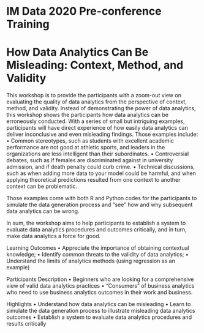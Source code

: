 # IM Data 2020 Pre-conference Training
# How Data Analytics Can Be Misleading: Context, Method, and Validity
This workshop is to provide the participants with a zoom-out view on evaluating the quality of data analytics from the perspective of context, method, and validity. Instead of demonstrating the power of data analytics, this workshop shows the participants how data analytics can be erroneously conducted. With a series of small but intriguing examples, participants will have direct experience of how easily data analytics can deliver inconclusive and even misleading findings. Those examples include: 
•	Common stereotypes, such as students with excellent academic performance are not good at athletic sports, and leaders in the organizations are less intelligent than their subordinates. 
•	Controversial debates, such as if females are discriminated against in university admission, and if death penalty could curb crime.
•	Technical discussions, such as when adding more data to your model could be harmful, and when applying theoretical predictions resulted from one context to another context can be problematic.   

Those examples come with both R and Python codes for the participants to simulate the data generation process and “see” how and why subsequent data analytics can be wrong. 

In sum, the workshop aims to help participants to establish a system to evaluate data analytics procedures and outcomes critically, and in turn, make data analytics a force for good.  


Learning Outcomes
•	Appreciate the importance of obtaining contextual knowledge; 
•	Identify common threats to the validity of data analytics; 
•	Understand the limits of analytics methods (using regression as an example)


Participants Description
•	Beginners who are looking for a comprehensive view of valid data analytics practices
•	“Consumers” of business analytics who need to use business analytics outcomes in their work and business.

 
Highlights 
•	Understand how data analytics can be misleading
•	Learn to simulate the data generation process to illustrate misleading data analytics outcomes
•	Establish a system to evaluate data analytics procedures and results critically 
